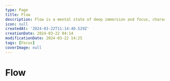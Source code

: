 ```yaml
---
type: Page
title: Flow
description: Flow is a mental state of deep immersion and focus, characterized by a sense of effortless action and heightened enjoyment during task engagement, often leading to peak productivity and creativity.
icon: null
createdAt: '2024-03-22T11:14:40.529Z'
creationDate: 2024-03-22 04:14
modificationDate: 2024-03-22 14:25
tags: [Focus]
coverImage: null
---
```


# Flow


